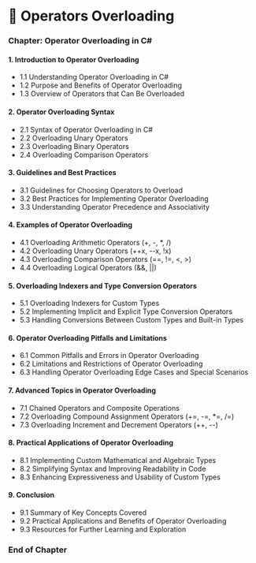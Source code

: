 # 🔣 Operators Overloading

### Chapter: Operator Overloading in C#

#### 1. Introduction to Operator Overloading
   - 1.1 Understanding Operator Overloading in C#
   - 1.2 Purpose and Benefits of Operator Overloading
   - 1.3 Overview of Operators that Can Be Overloaded

#### 2. Operator Overloading Syntax
   - 2.1 Syntax of Operator Overloading in C#
   - 2.2 Overloading Unary Operators
   - 2.3 Overloading Binary Operators
   - 2.4 Overloading Comparison Operators

#### 3. Guidelines and Best Practices
   - 3.1 Guidelines for Choosing Operators to Overload
   - 3.2 Best Practices for Implementing Operator Overloading
   - 3.3 Understanding Operator Precedence and Associativity

#### 4. Examples of Operator Overloading
   - 4.1 Overloading Arithmetic Operators (+, -, *, /)
   - 4.2 Overloading Unary Operators (++x, --x, !x)
   - 4.3 Overloading Comparison Operators (==, !=, <, >)
   - 4.4 Overloading Logical Operators (&&, ||)

#### 5. Overloading Indexers and Type Conversion Operators
   - 5.1 Overloading Indexers for Custom Types
   - 5.2 Implementing Implicit and Explicit Type Conversion Operators
   - 5.3 Handling Conversions Between Custom Types and Built-in Types

#### 6. Operator Overloading Pitfalls and Limitations
   - 6.1 Common Pitfalls and Errors in Operator Overloading
   - 6.2 Limitations and Restrictions of Operator Overloading
   - 6.3 Handling Operator Overloading Edge Cases and Special Scenarios

#### 7. Advanced Topics in Operator Overloading
   - 7.1 Chained Operators and Composite Operations
   - 7.2 Overloading Compound Assignment Operators (+=, -=, *=, /=)
   - 7.3 Overloading Increment and Decrement Operators (++, --)

#### 8. Practical Applications of Operator Overloading
   - 8.1 Implementing Custom Mathematical and Algebraic Types
   - 8.2 Simplifying Syntax and Improving Readability in Code
   - 8.3 Enhancing Expressiveness and Usability of Custom Types

#### 9. Conclusion
   - 9.1 Summary of Key Concepts Covered
   - 9.2 Practical Applications and Benefits of Operator Overloading
   - 9.3 Resources for Further Learning and Exploration

### End of Chapter